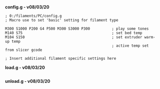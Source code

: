 **config.g - v08/03/20**
```g-code
; 0:/filaments/PC/config.g
; Macro use to set 'basic' setting for filament type

M300 S1000 P200 G4 P500 M300 S3000 P300          ; play some tones
M140 S75                                         ; set bed temp
M104 S150                                        ; set extruder warm-up temp
                                                 ; active temp set from slicer gcode
 
; Insert additional filament specific settings here

```
**load.g - v08/03/20**
```g-code

```
**unload.g - v08/03/20**
```g-code

```
